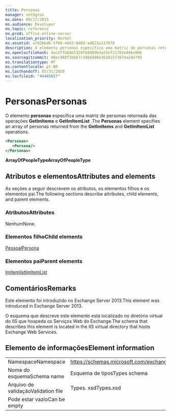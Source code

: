 ```yaml
---
title: Personas
manager: sethgros
ms.date: 09/17/2015
ms.audience: Developer
ms.topic: reference
ms.prod: office-online-server
localization_priority: Normal
ms.assetid: a7d2bbd6-5fb8-44d3-8d0d-ad623a117870
description: O elemento personas especifica uma matriz de personas retornada das operações GetImItems e GetImItemList.
ms.openlocfilehash: 4ac2ffb68e5328fb99b9bda25ef21762e446e90b
ms.sourcegitcommit: 88ec988f2bb67c1866d06b361615f3674a24e795
ms.translationtype: MT
ms.contentlocale: pt-BR
ms.lasthandoff: 05/31/2020
ms.locfileid: "44465657"
---
```

# <a name="personas"></a><span data-ttu-id="af0f2-103">Personas</span><span class="sxs-lookup"><span data-stu-id="af0f2-103">Personas</span></span>

<span data-ttu-id="af0f2-104">O elemento **personas** especifica uma matriz de personas retornada das operações **GetImItems** e **GetImItemList** .</span><span class="sxs-lookup"><span data-stu-id="af0f2-104">The **Personas** element specifies an array of personas returned from the **GetImItems** and **GetImItemList** operations.</span></span> 
  
```XML
<Personas>
   <Persona/>
</Personas>
```

 <span data-ttu-id="af0f2-105">**ArrayOfPeopleType**</span><span class="sxs-lookup"><span data-stu-id="af0f2-105">**ArrayOfPeopleType**</span></span>
## <a name="attributes-and-elements"></a><span data-ttu-id="af0f2-106">Atributos e elementos</span><span class="sxs-lookup"><span data-stu-id="af0f2-106">Attributes and elements</span></span>

<span data-ttu-id="af0f2-107">As seções a seguir descrevem os atributos, os elementos filhos e os elementos pai.</span><span class="sxs-lookup"><span data-stu-id="af0f2-107">The following sections describe attributes, child elements, and parent elements.</span></span>
  
### <a name="attributes"></a><span data-ttu-id="af0f2-108">Atributos</span><span class="sxs-lookup"><span data-stu-id="af0f2-108">Attributes</span></span>

<span data-ttu-id="af0f2-109">Nenhum</span><span class="sxs-lookup"><span data-stu-id="af0f2-109">None.</span></span>
  
### <a name="child-elements"></a><span data-ttu-id="af0f2-110">Elementos filho</span><span class="sxs-lookup"><span data-stu-id="af0f2-110">Child elements</span></span>

[<span data-ttu-id="af0f2-111">Pessoal</span><span class="sxs-lookup"><span data-stu-id="af0f2-111">Persona</span></span>](persona.md)
  
### <a name="parent-elements"></a><span data-ttu-id="af0f2-112">Elementos pai</span><span class="sxs-lookup"><span data-stu-id="af0f2-112">Parent elements</span></span>

[<span data-ttu-id="af0f2-113">Imitemlist</span><span class="sxs-lookup"><span data-stu-id="af0f2-113">ImItemList</span></span>](imitemlist.md)
  
## <a name="remarks"></a><span data-ttu-id="af0f2-114">Comentários</span><span class="sxs-lookup"><span data-stu-id="af0f2-114">Remarks</span></span>

<span data-ttu-id="af0f2-115">Este elemento foi introduzido no Exchange Server 2013.</span><span class="sxs-lookup"><span data-stu-id="af0f2-115">This element was introduced in Exchange Server 2013.</span></span>
  
<span data-ttu-id="af0f2-116">O esquema que descreve este elemento está localizado no diretório virtual do IIS que hospeda os Serviços Web do Exchange.</span><span class="sxs-lookup"><span data-stu-id="af0f2-116">The schema that describes this element is located in the IIS virtual directory that hosts Exchange Web Services.</span></span>
  
## <a name="element-information"></a><span data-ttu-id="af0f2-117">Elemento de informações</span><span class="sxs-lookup"><span data-stu-id="af0f2-117">Element information</span></span>

|||
|:-----|:-----|
|<span data-ttu-id="af0f2-118">Namespace</span><span class="sxs-lookup"><span data-stu-id="af0f2-118">Namespace</span></span>  <br/> |https://schemas.microsoft.com/exchange/services/2006/types  <br/> |
|<span data-ttu-id="af0f2-119">Nome do esquema</span><span class="sxs-lookup"><span data-stu-id="af0f2-119">Schema name</span></span>  <br/> |<span data-ttu-id="af0f2-120">Esquema de tipos</span><span class="sxs-lookup"><span data-stu-id="af0f2-120">Types schema</span></span>  <br/> |
|<span data-ttu-id="af0f2-121">Arquivo de validação</span><span class="sxs-lookup"><span data-stu-id="af0f2-121">Validation file</span></span>  <br/> |<span data-ttu-id="af0f2-122">Types. xsd</span><span class="sxs-lookup"><span data-stu-id="af0f2-122">Types.xsd</span></span>  <br/> |
|<span data-ttu-id="af0f2-123">Pode estar vazio</span><span class="sxs-lookup"><span data-stu-id="af0f2-123">Can be empty</span></span>  <br/> ||
   

